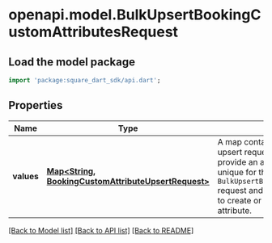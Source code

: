# openapi.model.BulkUpsertBookingCustomAttributesRequest

## Load the model package
```dart
import 'package:square_dart_sdk/api.dart';
```

## Properties
Name | Type | Description | Notes
------------ | ------------- | ------------- | -------------
**values** | [**Map<String, BookingCustomAttributeUpsertRequest>**](BookingCustomAttributeUpsertRequest.md) | A map containing 1 to 25 individual upsert requests. For each request, provide an arbitrary ID that is unique for this `BulkUpsertBookingCustomAttributes` request and the information needed to create or update a custom attribute. | [default to const {}]

[[Back to Model list]](../README.md#documentation-for-models) [[Back to API list]](../README.md#documentation-for-api-endpoints) [[Back to README]](../README.md)


